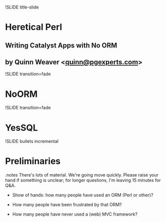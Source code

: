 !SLIDE title-slide

# Heretical Perl #

## Writing Catalyst Apps with No ORM ##

## by Quinn Weaver <<quinn@pgexperts.com>> ##

!SLIDE transition=fade

# NoORM #

!SLIDE transition=fade

# YesSQL #

!SLIDE bullets incremental

# Preliminaries #

.notes There's lots of material.  We're going move quickly.  Please raise your hand if something is unclear; for longer questions, I'm leaving 15 minutes for Q&A.

* Show of hands:  how many people have used an ORM (Perl or other)?

* How many people have been frustrated by that ORM?

* How many people have never used a (web) MVC framework?
